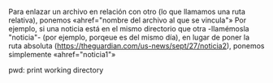 Para enlazar un archivo en relación con otro (lo que llamamos una ruta relativa), ponemos «ahref="nombre del archivo al que se vincula"»
Por ejemplo, si una noticia está en el mismo directorio que otra -llamémosla "noticia"- (por ejemplo, porqeue es del mismo día), en lugar de poner la ruta absoluta (https://theguardian.com/us-news/sept/27/noticia2), ponemos simplemente «ahref="noticia1"»

pwd: print working directory
